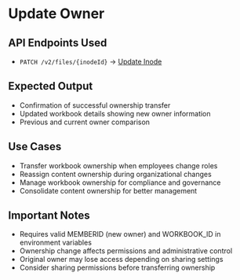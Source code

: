 # Update Owner

## API Endpoints Used

- `PATCH /v2/files/{inodeId}` → [Update Inode](https://help.sigmacomputing.com/reference/updateinode)

## Expected Output

- Confirmation of successful ownership transfer
- Updated workbook details showing new owner information
- Previous and current owner comparison

## Use Cases

- Transfer workbook ownership when employees change roles
- Reassign content ownership during organizational changes  
- Manage workbook ownership for compliance and governance
- Consolidate content ownership for better management

## Important Notes

- Requires valid MEMBERID (new owner) and WORKBOOK_ID in environment variables
- Ownership change affects permissions and administrative control
- Original owner may lose access depending on sharing settings
- Consider sharing permissions before transferring ownership